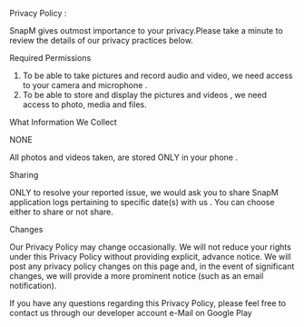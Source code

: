 Privacy Policy :

SnapM gives outmost importance to your privacy.Please take a minute to review the details of our privacy practices below.

Required Permissions

1. To be able to take pictures and record audio and video, we need access to your camera  and microphone .
2. To be able to store and display the pictures and videos , we need access to photo, media and files.

What Information We Collect

NONE

All photos and videos taken, are stored ONLY in your phone . 

Sharing

ONLY to resolve your reported issue, we would ask you to share SnapM application logs pertaining to specific date(s) with us . You can choose either to share or not share.


Changes

Our Privacy Policy may change occasionally. We will not reduce your rights under this Privacy Policy without providing explicit, advance notice. We will post any privacy policy changes on this page and, in the event of significant changes, we will provide a more prominent notice (such as an email notification). 

If you have any questions regarding this Privacy Policy, please feel free to contact us through our developer account e-Mail on Google Play

